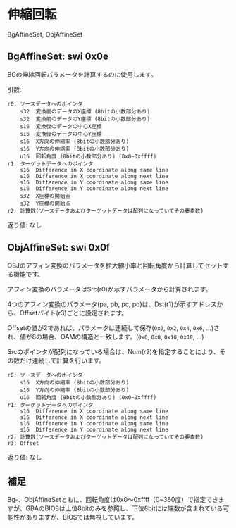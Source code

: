 # 伸縮回転

BgAffineSet, ObjAffineSet

## BgAffineSet: swi 0x0e

BGの伸縮回転パラメータを計算するのに使用します。

引数:

```
r0: ソースデータへのポインタ
    s32  変換前のデータのX座標 (8bitの小数部分あり)
    s32  変換前のデータのY座標 (8bitの小数部分あり)
    s16  変換後のデータの中心X座標
    s16  変換後のデータの中心Y座標
    s16  X方向の伸縮率 (8bitの小数部分あり)
    s16  Y方向の伸縮率 (8bitの小数部分あり)
    u16  回転角度 (8bitの小数部分あり) (0x0~0xffff)
r1: ターゲットデータへのポインタ
    s16  Difference in X coordinate along same line
    s16  Difference in X coordinate along next line
    s16  Difference in Y coordinate along same line
    s16  Difference in Y coordinate along next line
    s32  X座標の開始点
    s32  Y座標の開始点
r2: 計算数(ソースデータおよびターゲットデータは配列になっていてその要素数)
```

返り値: なし

## ObjAffineSet: swi 0x0f

OBJのアフィン変換のパラメータを拡大縮小率と回転角度から計算してセットする機能です。

アフィン変換のパラメータはSrc(r0)が示すパラメータから計算されます。

4つのアフィン変換のパラメータ(pa, pb, pc, pd)は、Dst(r1)が示すアドレスから、Offsetバイト(r3)ごとに設定されます。

Offsetの値が2であれば、パラメータは連続して保存(`0x0`, `0x2`, `0x4`, `0x6`, ...)され、値が8の場合、OAMの構造と一致します。(`0x0`, `0x8`, `0x10`, `0x18`, ...)

Srcのポインタが配列になっている場合は、Num(r2)を指定することにより、その数だけ連続して計算を行います。

```
r0: ソースデータへのポインタ
    s16  X方向の伸縮率 (8bitの小数部分あり)
    s16  Y方向の伸縮率 (8bitの小数部分あり)
    u16  回転角度 (8bitの小数部分あり) (0x0~0xffff)
r1: ターゲットデータへのポインタ
    s16  Difference in X coordinate along same line
    s16  Difference in X coordinate along next line
    s16  Difference in Y coordinate along same line
    s16  Difference in Y coordinate along next line
r2: 計算数(ソースデータおよびターゲットデータは配列になっていてその要素数)
r3: Offset
```

返り値: なし

## 補足

Bg-、ObjAffineSetともに、回転角度は0x0～0xffff（0~360度）で指定できますが、GBAのBIOSは上位8bitのみを参照し、下位8bitには端数が含まれている可能性がありますが、BIOSでは無視しています。
